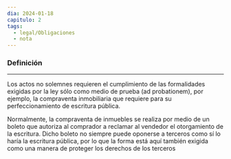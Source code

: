 ```yaml
---
dia: 2024-01-18
capitulo: 2
tags:
  - legal/Obligaciones
  - nota
---
```

### Definición
---
Los actos no solemnes requieren el cumplimiento de las formalidades exigidas por la ley sólo como medio de prueba (ad probationem), por ejemplo, la compraventa inmobiliaria que requiere para su perfeccionamiento de escritura pública. 

Normalmente, la compraventa de inmuebles se realiza por medio de un boleto que autoriza al comprador a reclamar al vendedor el otorgamiento de la escritura. Dicho boleto no siempre puede oponerse a terceros como sí lo haría la escritura pública, por lo que la forma está aquí también exigida como una manera de proteger los derechos de los terceros